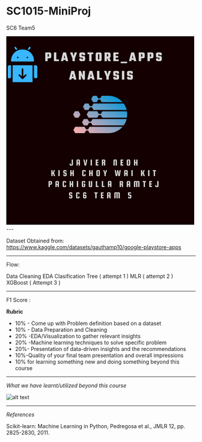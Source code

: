 # SC1015-MiniProj
SC6 Team5


<img src="./Images/Google PLAYSTORE APP.png">
---

Dataset Obtained from:  https://www.kaggle.com/datasets/gauthamp10/google-playstore-apps

---
Flow:

Data Cleaning
EDA
Clasification Tree ( attempt 1 )
MLR ( attempt 2 )
XGBoost ( Attempt 3 )

---

F1 Score :


**Rubric**
* 10% - Come up with Problem definition based on a dataset
* 10% - Data Preparation and Cleaning
* 20% -EDA/Visualization to gather relevant insights
* 20% -Machine learning techniques to solve specific problem
* 20%- Presentation of data-driven insights and the recommendations
* 10%-Quality of your final team presentation and overall impressions
* 10% for learning something new and doing something beyond this course


---
*What we have learnt/utilized beyond this course*

![alt text](https://upload.wikimedia.org/wikipedia/commons/6/69/XGBoost_logo.png)

---
*References*

Scikit-learn: Machine Learning in Python, Pedregosa et al., JMLR 12, pp. 2825-2830, 2011.

